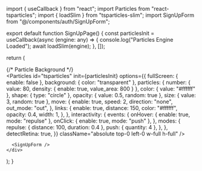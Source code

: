 import { useCallback } from "react";
import Particles from "react-tsparticles";
import { loadSlim } from "tsparticles-slim";
import SignUpForm from "@/components/auth/SignUpForm";

export default function SignUpPage() {
  const particlesInit = useCallback(async (engine: any) => {
    console.log("Particles Engine Loaded");
    await loadSlim(engine);
  }, []);

  return (
    <div className="relative min-h-screen flex items-center justify-center bg-gradient-to-br from-blue-500 to-blue-200 overflow-hidden">
      {/* Particle Background */}
      <div className="absolute inset-0">
        <Particles
          id="tsparticles"
          init={particlesInit}
          options={{
            fullScreen: { enable: false },
            background: { color: "transparent" },
            particles: {
              number: { value: 80, density: { enable: true, value_area: 800 } },
              color: { value: "#ffffff" },
              shape: { type: "circle" },
              opacity: { value: 0.5, random: true },
              size: { value: 3, random: true },
              move: {
                enable: true,
                speed: 2,
                direction: "none",
                out_mode: "out",
              },
              links: {
                enable: true,
                distance: 150,
                color: "#ffffff",
                opacity: 0.4,
                width: 1,
              },
            },
            interactivity: {
              events: {
                onHover: { enable: true, mode: "repulse" },
                onClick: { enable: true, mode: "push" },
              },
              modes: {
                repulse: { distance: 100, duration: 0.4 },
                push: { quantity: 4 },
              },
            },
            detectRetina: true,
          }}
          className="absolute top-0 left-0 w-full h-full"
        />
      </div>

      <SignUpForm />
    </div>
  );
}
